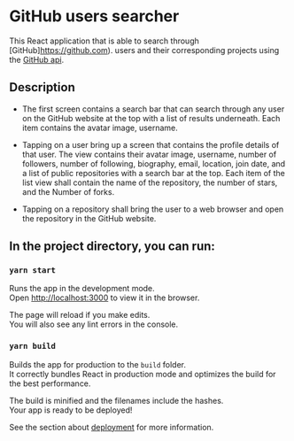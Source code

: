 # GitHub users searcher

This React application that is able to search through [GitHub]https://github.com). users and their corresponding projects using the [GitHub api](https://docs.github.com/en/rest).

## Description

- The first screen contains a search bar that can search through any user on the GitHub website at the top with a list of results underneath. Each item contains the avatar image, username.

- Tapping on a user bring up a screen that contains the profile details of that user. The view contains their avatar image, username, number of followers, number of following, biography, email, location, join date, and a list of public repositories with a search bar at the top. Each item of the list view shall contain the name of the repository, the number of stars, and the Number of forks.

- Tapping on a repository shall bring the user to a web browser and open the repository in the GitHub website.

## In the project directory, you can run:

### `yarn start`

Runs the app in the development mode.\
Open [http://localhost:3000](http://localhost:3000) to view it in the browser.

The page will reload if you make edits.\
You will also see any lint errors in the console.

### `yarn build`

Builds the app for production to the `build` folder.\
It correctly bundles React in production mode and optimizes the build for the best performance.

The build is minified and the filenames include the hashes.\
Your app is ready to be deployed!

See the section about [deployment](https://facebook.github.io/create-react-app/docs/deployment) for more information.
